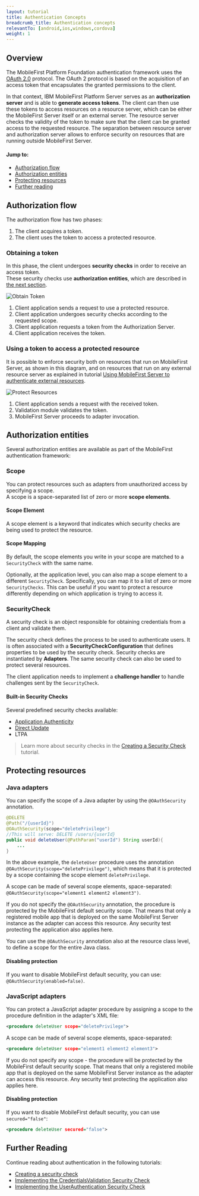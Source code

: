 ```yaml
---
layout: tutorial
title: Authentication Concepts
breadcrumb_title: Authentication concepts
relevantTo: [android,ios,windows,cordova]
weight: 1
---
```


## Overview
The MobileFirst Platform Foundation authentication framework uses the [OAuth 2.0](http://oauth.net/) protocol. The OAuth 2 protocol is based on the acquisition of an access token that encapsulates the granted permissions to the client.  

In that context, IBM MobileFirst Platform Server serves as an **authorization server** and is able to **generate access tokens**. The client can then use these tokens to access resources on a resource server, which can be either the MobileFirst Server itself or an external server. The resource server checks the validity of the token to make sure that the client can be granted access to the requested resource. The separation between resource server and authorization server allows to enforce security on resources that are running outside MobileFirst Server.

#### Jump to:

* [Authorization flow](#authorization-flow)
* [Authorization entities](#authorization-entities)
* [Protecting resources](#protecting-resources)
* [Further reading](#further-reading)

## Authorization flow
The authorization flow has two phases:

1. The client acquires a token.
2. The client uses the token to access a protected resource.

### Obtaining a token
In this phase, the client undergoes **security checks** in order to receive an access token.  
These security checks use **authorization entities**, which are described in [the next section](#authorization-entities).  

![Obtain Token](auth-flow-1.jpg)

1. Client application sends a request to use a protected resource.
2. Client application undergoes security checks according to the requested scope.
3. Client application requests a token from the Authorization Server.
4. Client application receives the token.

### Using a token to access a protected resource
It is possible to enforce security both on resources that run on MobileFirst Server, as shown in this diagram, and on resources that run on any external resource server as explained in tutorial [Using MobileFirst Server to authenticate external resources](../../using-mobilefirst-server-authenticate-external-resources/).

![Protect Resources](auth-flow-2.jpg)

1. Client application sends a request with the received token.
2. Validation module validates the token.
3. MobileFirst Server proceeds to adapter invocation.

## Authorization entities
Several authorization entities are available as part of the MobileFirst authentication framework:

### Scope
You can protect resources such as adapters from unauthorized access by specifying a scope.  
A scope is a space-separated list of zero or more **scope elements**.

#### Scope Element
A scope element is a keyword that indicates which security checks are being used to protect the resource.

#### Scope Mapping
By default, the scope elements you write in your scope are matched to a `SecurityCheck` with the same name.

Optionally, at the application level, you can also map a scope element to a different `SecurityCheck`. Specifically, you can map it to a list of zero or more `SecurityChecks`. This can be useful if you want to protect a resource differently depending on which application is trying to access it.

### SecurityCheck
A security check is an object responsible for obtaining credentials from a client and validate them.

The security check defines the process to be used to authenticate users. It is often associated with a **SecurityCheckConfiguration** that defines properties to be used by the security check. Security checks are instantiated by **Adapters**. The same security check can also be used to protect several resources.

The client application needs to implement a **challenge handler** to handle challenges sent by the `SecurityCheck`.

#### Built-in Security Checks
Several predefined security checks available:

- [Application Authenticity](../application-authenticity/)
- [Direct Update](../../using-the-mfpf-sdk/direct-update)
- LTPA

> Learn more about security checks in the [Creating a Security Check](../creating-a-security-check/) tutorial.

## Protecting resources

### Java adapters
You can specify the scope of a Java adapter by using the `@OAuthSecurity` annotation.

```java
@DELETE
@Path("/{userId}")
@OAuthSecurity(scope="deletePrivilege")
//This will serve: DELETE /users/{userId}
public void deleteUser(@PathParam("userId") String userId){
    ...
}
```

In the above example, the `deleteUser` procedure uses the annotation `@OAuthSecurity(scope="deletePrivilege")`, which means that it is protected by a scope containing the scope element `deletePrivilege`.

A scope can be made of several scope elements, space-separated: `@OAuthSecurity(scope="element1 element2 element3")`.

If you do not specify the `@OAuthSecurity` annotation, the procedure is protected by the MobileFirst default security scope. That means that only a registered mobile app that is deployed on the same MobileFirst Server instance as the adapter can access this resource. Any security test protecting the application also applies here.

You can use the `@OAuthSecurity` annotation also at the resource class level, to define a scope for the entire Java class.

#### Disabling protection
If you want to disable MobileFirst default security, you can use: `@OAuthSecurity(enabled=false)`.

### JavaScript adapters
You can protect a JavaScript adapter procedure by assigning a scope to the procedure definition in the adapter's XML file:

```xml
<procedure deleteUser scope="deletePrivilege">
```

A scope can be made of several scope elements, space-separated:

```xml
<procedure deleteUser scope="element1 element2 element3">
```

If you do not specify any scope - the procedure will be protected by the MobileFirst default security scope. That means that only a registered mobile app that is deployed on the same MobileFirst Server instance as the adapter can access this resource. Any security test protecting the application also applies here.

#### Disabling protection
If you want to disable MobileFirst default security, you can use `secured="false"`:

```xml
<procedure deleteUser secured="false">
```

## Further Reading
Continue reading about authentication in the following tutorials:

* [Creating a security check](../creating-a-security-check)
* [Implementing the CredentialsValidation Security Check](../credentials-validation)
* [Implementing the UserAuthentication Security Check](../user-authentication)
